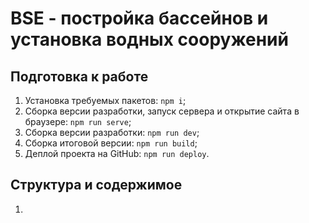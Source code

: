 # BSE - постройка бассейнов и установка водных сооружений

## Подготовка к работе

1. Установка требуемых пакетов: `npm i`;
2. Сборка версии разработки, запуск сервера и открытие сайта в браузере: `npm run serve`;
3. Сборка версии разработки: `npm run dev`;
4. Сборка итоговой версии: `npm run build`;
5. Деплой проекта на GitHub: `npm run deploy`.

## Структура и содержимое

1.
